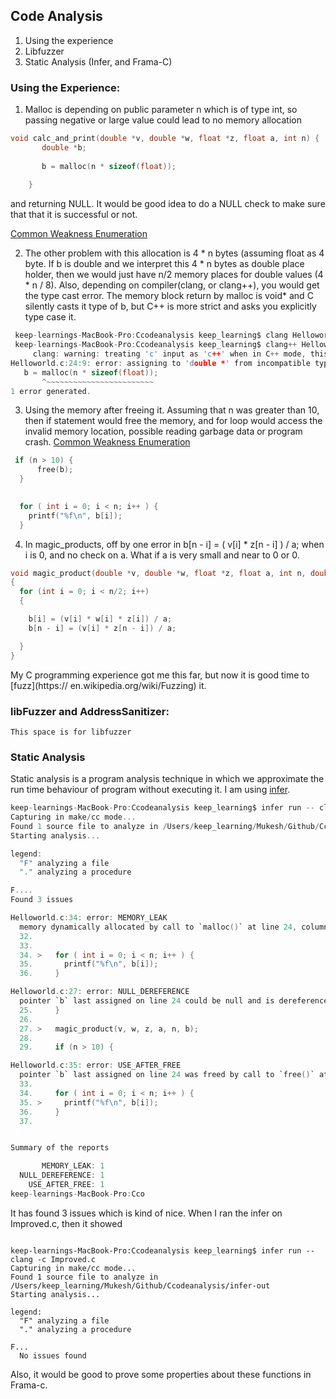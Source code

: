 ## Code Analysis

1. Using the experience
2. Libfuzzer
3. Static Analysis (Infer, and Frama-C)


### Using the Experience: 
 1.  Malloc is depending on public parameter n which is of type int, so passing 
 	  negative or large value could lead to no memory allocation

 ```c
 void calc_and_print(double *v, double *w, float *z, float a, int n) {
 		double *b;
 		
     	b = malloc(n * sizeof(float));
     
     }
 
 ```
 and returning NULL. It would be good idea to do a NULL check to make sure that 
 that it is successful or not.
 
 [Common Weakness Enumeration](https://cwe.mitre.org/data/definitions/789.html)
 
2. The other problem with this allocation is 4 * n bytes (assuming float as 4 byte. 
   If b is double and we interpret this 4 * n bytes as double place holder, then we
   would just have n/2 memory places for double values (4 * n / 8). Also, 
   depending on compiler(clang, or clang++), you would get the type cast error. The 
   memory block return by malloc is void* and C silently casts it type of b, but C++
   is more strict and asks you explicitly type case it. 
 


 ```c
  keep-learnings-MacBook-Pro:Ccodeanalysis keep_learning$ clang Helloworld.c 
  keep-learnings-MacBook-Pro:Ccodeanalysis keep_learning$ clang++ Helloworld.c 
      clang: warning: treating 'c' input as 'c++' when in C++ mode, this behavior is      deprecated [-Wdeprecated]
Helloworld.c:24:9: error: assigning to 'double *' from incompatible type 'void *'
    b = malloc(n * sizeof(float));
        ^~~~~~~~~~~~~~~~~~~~~~~~~
1 error generated.

 ```
 
3. Using the memory after freeing it. Assuming that n was greater than 10, then if 
   statement would free the memory, and for loop would access the invalid memory location, 
   possible reading garbage data or program crash. 
   [Common Weakness Enumeration](https://cwe.mitre.org/data/definitions/416.html)

```c
 if (n > 10) {
      free(b);
  }

 
  for ( int i = 0; i < n; i++ ) {
    printf("%f\n", b[i]);
  }
```
 
4. In magic_products, off by one error in b[n - i] = ( v[i] * z[n - i] ) / a; when i is 0, 
   and no check on a. What if a is very small and near to 0 or 0.


```c
void magic_product(double *v, double *w, float *z, float a, int n, double *b) 
{
  for (int i = 0; i < n/2; i++) 
  {

    b[i] = (v[i] * w[i] * z[i]) / a;
    b[n - i] = (v[i] * z[n - i]) / a;

  }
}
```

My C programming experience got me this far, but now it is good time to  [fuzz](https://
en.wikipedia.org/wiki/Fuzzing) it.

### libFuzzer and AddressSanitizer:
	This space is for libfuzzer
  

### Static Analysis
Static analysis is a program analysis technique in which we approximate the run time 
behaviour of program without executing it. I am using [infer](https://fbinfer.com/). 

```c
keep-learnings-MacBook-Pro:Ccodeanalysis keep_learning$ infer run -- clang Helloworld.c 
Capturing in make/cc mode...
Found 1 source file to analyze in /Users/keep_learning/Mukesh/Github/Ccodeanalysis/infer-out
Starting analysis...

legend:
  "F" analyzing a file
  "." analyzing a procedure

F....
Found 3 issues

Helloworld.c:34: error: MEMORY_LEAK
  memory dynamically allocated by call to `malloc()` at line 24, column 9 is not reachable after line 34, column 20.
  32.   
  33.    
  34. >   for ( int i = 0; i < n; i++ ) {
  35.       printf("%f\n", b[i]);
  36.     }

Helloworld.c:27: error: NULL_DEREFERENCE
  pointer `b` last assigned on line 24 could be null and is dereferenced by call to `magic_product()` at line 27, column 3.
  25.     }
  26.   
  27. >   magic_product(v, w, z, a, n, b);
  28.   
  29.     if (n > 10) {

Helloworld.c:35: error: USE_AFTER_FREE
  pointer `b` last assigned on line 24 was freed by call to `free()` at line 30, column 7 and is dereferenced or freed at line 35, column 20.
  33.    
  34.     for ( int i = 0; i < n; i++ ) {
  35. >     printf("%f\n", b[i]);
  36.     }
  37.   


Summary of the reports

       MEMORY_LEAK: 1
  NULL_DEREFERENCE: 1
    USE_AFTER_FREE: 1
keep-learnings-MacBook-Pro:Cco
```

It has found 3 issues which is kind of nice. When I ran the infer on Improved.c, then it 
showed

```

keep-learnings-MacBook-Pro:Ccodeanalysis keep_learning$ infer run -- clang -c Improved.c 
Capturing in make/cc mode...
Found 1 source file to analyze in /Users/keep_learning/Mukesh/Github/Ccodeanalysis/infer-out
Starting analysis...

legend:
  "F" analyzing a file
  "." analyzing a procedure

F...
  No issues found  
```

Also, it would be good to prove some properties about these functions in Frama-c.
